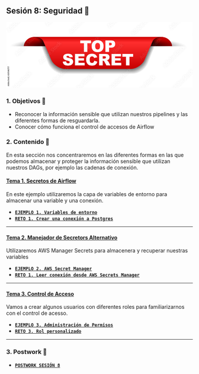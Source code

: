 ## Sesión 8: Seguridad 🤖

![image](top_secret_header.png)
### 1. Objetivos :dart: 

- Reconocer la información sensible que utilizan nuestros pipelines y las diferentes formas de resguardarla.
- Conocer cómo funciona el control de accesos de Airflow

### 2. Contenido :blue_book:

En esta sección nos concentraremos en las diferentes formas en las que podemos almacenar y proteger la información sensible que utilizan nuestros DAGs, por ejemplo las cadenas de conexión.

#### <ins>Tema 1. Secretos de Airflow</ins>

En este ejemplo utilizaremos la capa de variables de entorno para almacenar una variable y una conexión.

- [**`EJEMPLO 1. Variables de entorno`**](/Sesion-08/Ejemplo-01/README.md)
- [**`RETO 1. Crear una conexión a Postgres`**](/Sesion-08/Reto-01/README.md)
---

#### <ins>Tema 2. Manejador de Secretors Alternativo</ins>

Utilizaremos AWS Manager Secrets para almacenera y recuperar nuestras variables

- [**`EJEMPLO 2. AWS Secret Manager`**](/Sesion-08/Ejemplo-02/README.md)
- [**`RETO 1. Leer conexión desde AWS Secrets Manager`**](/Sesion-08/Reto-02/README.md)
---


#### <ins>Tema 3. Control de Acceso</ins>

Vamos a crear algunos usuarios con diferentes roles para familiarizarnos con el control de acesso.

- [**`EJEMPLO 3. Administración de Permisos`**](/Sesion-08/Ejemplo-03/README.md)
- [**`RETO 3. Rol personalizado`**](/Sesion-08/Reto-03/README.md)
---

### 3. Postwork :memo:

- [**`POSTWORK SESIÓN 8`**](./Postwork/)

<br/>


</div>

